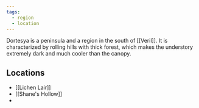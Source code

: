 ```yaml
---
tags:
  - region
  - location
---
```

Dortesya is a peninsula and a region in the south of [[Veril]]. It is characterized by rolling hills with thick forest, which makes the understory extremely dark and much cooler than the canopy.
## Locations
- [[Lichen Lair]]
- [[Shane's Hollow]]
- 